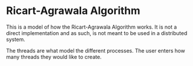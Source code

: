 # Ricart-Agrawala Algorithm
This is a model of how the Ricart-Agrawala Algorithm works. It is not a direct implementation and as such, is not meant to be used in a distributed system.

The threads are what model the different processes. The user enters how many threads they would like to create.
